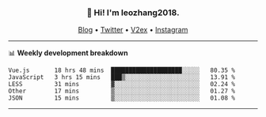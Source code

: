 <h3 align="center">👋 Hi! I'm leozhang2018.</h3>
<p align="center">
  <a href="https://code.leozhang2018.me">Blog</a> •
  <a href="https://twitter.com/leozhang2018">Twitter</a> •
  <a href="https://www.v2ex.com/member/leozhang">V2ex</a> •
  <a href="https://www.instagram.com/leozhanghere">Instagram</a>
</p>

-------

📊 **Weekly development breakdown**
<!--START_SECTION:waka-->
```text
Vue.js       18 hrs 48 mins  ████████████████████░░░░░   80.35 % 
JavaScript   3 hrs 15 mins   ███▒░░░░░░░░░░░░░░░░░░░░░   13.91 % 
LESS         31 mins         ▓░░░░░░░░░░░░░░░░░░░░░░░░   02.24 % 
Other        17 mins         ▒░░░░░░░░░░░░░░░░░░░░░░░░   01.27 % 
JSON         15 mins         ▒░░░░░░░░░░░░░░░░░░░░░░░░   01.08 % 
```
<!--END_SECTION:waka-->
-------

